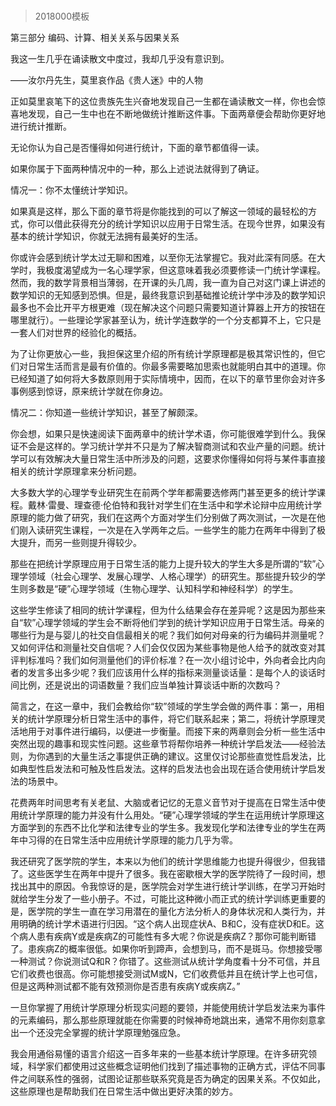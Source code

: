 # 
> 2018000模板



第三部分 编码、计算、相关关系与因果关系


我这一生几乎在诵读散文中度过，我却几乎没有意识到。

——汝尔丹先生，莫里哀作品《贵人迷》中的人物

正如莫里哀笔下的这位贵族先生兴奋地发现自己一生都在诵读散文一样，你也会惊喜地发现，自己一生中也在不断地做统计推断这件事。下面两章便会帮助你更好地进行统计推断。

无论你认为自己是否懂得如何进行统计，下面的章节都值得一读。

如果你属于下面两种情况中的一种，那么上述说法就得到了确证。

情况一：你不太懂统计学知识。

如果真是这样，那么下面的章节将是你能找到的可以了解这一领域的最轻松的方式，你可以借此获得充分的统计学知识以应用于日常生活。在现今世界，如果没有基本的统计学知识，你就无法拥有最美好的生活。

你或许会感到统计学太过无聊和困难，以至你无法掌握它。我对此深有同感。在大学时，我极度渴望成为一名心理学家，但这意味着我必须要修读一门统计学课程。然而，我的数学背景相当薄弱，在开课的头几周，我一直为自己对这门课上讲述的数学知识的无知感到恐惧。但是，最终我意识到基础推论统计学中涉及的数学知识最多也不会比开平方根更难（现在解决这个问题只需要知道计算器上开方的按钮在哪里就行）。一些理论学家甚至认为，统计学连数学的一个分支都算不上，它只是一套人们对世界的经验化的概括。

为了让你更放心一些，我担保这里介绍的所有统计学原理都是极其常识性的，但它们对日常生活而言是最有价值的。你最多需要略加思索也就能明白其中的道理。你已经知道了如何将大多数原则用于实际情境中，因而，在以下的章节里你会对许多事例感到惊讶，原来统计学就在你身边。

情况二：你知道一些统计学知识，甚至了解颇深。

你会想，如果只是快速阅读下面两章中的统计学术语，你可能很难学到什么。我保证不会是这样的。学习统计学并不只是为了解决智商测试和农业产量的问题。统计学可以有效解决大量日常生活中所涉及的问题，这要求你懂得如何将与某件事直接相关的统计学原理拿来分析问题。

大多数大学的心理学专业研究生在前两个学年都需要选修两门甚至更多的统计学课程。戴林·雷曼、理查德·伦伯特和我针对学生们在生活中和学术论辩中应用统计学原理的能力做了研究，我们在这两个方面对学生们分别做了两次测试，一次是在他们刚入读研究生课程，一次是在入学两年之后。一些学生的能力在两年中得到了极大提升，而另一些则提升得较少。

那些在把统计学原理应用于日常生活的能力上提升较大的学生大多是所谓的“软”心理学领域（社会心理学、发展心理学、人格心理学）的研究生。那些提升较少的学生则多数是“硬”心理学领域（生物心理学、认知科学和神经科学）的学生。

这些学生修读了相同的统计学课程，但为什么结果会存在差异呢？这是因为那些来自“软”心理学领域的学生会不断将他们学到的统计学知识应用于日常生活。母亲的哪些行为是与婴儿的社交自信最相关的呢？我们如何对母亲的行为编码并测量呢？又如何评估和测量社交自信呢？人们会仅仅因为某些事物是他人给予的就改变对其评判标准吗？我们如何测量他们的评价标准？在一次小组讨论中，外向者会比内向者的发言多出多少呢？我们应该用什么样的指标来测量谈话量：是每个人的谈话时间比例，还是说出的词语数量？我们应当单独计算谈话中断的次数吗？

简言之，在这一章中，我们会教给你“软”领域的学生学会做的两件事：第一，用相关的统计学原理分析日常生活中的事件，将它们联系起来；第二，将统计学原理灵活地用于对事件进行编码，以便进一步衡量。而接下来的两章则会分析一些生活中突然出现的趣事和现实性问题。这些章节将帮你培养一种统计学启发法——经验法则，为你遇到的大量生活之事提供正确的建议。这里仅讨论那些直觉性启发法，比如典型性启发法和可触及性启发法。这样的启发法也会出现在适合使用统计学启发法的场景中。

花费两年时间思考有关老鼠、大脑或者记忆的无意义音节对于提高在日常生活中使用统计学原理的能力并没有什么用处。“硬”心理学领域的学生在运用统计学原理这方面学到的东西不比化学和法律专业的学生多。我发现化学和法律专业的学生在两年中习得的在日常生活中应用统计学原理的能力几乎为零。

我还研究了医学院的学生，本来以为他们的统计学思维能力也提升得很少，但我错了。这些医学生在两年中提升了很多。我在密歇根大学的医学院待了一段时间，想找出其中的原因。令我惊讶的是，医学院会对学生进行统计学训练，在学习开始时就给学生分发了一些小册子。不过，可能比这种微小而正式的统计学训练更重要的是，医学院的学生一直在学习用潜在的量化方法分析人的身体状况和人类行为，并用明确的统计学术语进行归因。“这个病人出现症状A、B和C，没有症状D和E。这个病人患有疾病Y或是疾病Z的可能性有多大呢？你说是疾病Z？那你可能判断错了。患疾病Z的概率很低。如果你听到蹄声，会想到马，而不是斑马。你想接受哪一种测试？你说测试Q和R？你错了。这些测试从统计学角度看十分不可信，并且它们收费也很高。你可能想接受测试M或N，它们收费低并且在统计学上也可信，但是这两种测试都不能有效预测你是否患有疾病Y或疾病Z。”

一旦你掌握了用统计学原理分析现实问题的要领，并能使用统计学启发法来为事件的元素编码，那么那些原理就能在你需要的时候神奇地跳出来，通常不用你刻意拿出一个还没完全掌握的统计学原理勉强应急。

我会用通俗易懂的语言介绍这一百多年来的一些基本统计学原理。在许多研究领域，科学家们都使用过这些概念证明他们找到了描述事物的正确方式，评估不同事件之间联系性的强弱，试图论证那些联系究竟是否为确定的因果关系。不仅如此，这些原理也是帮助我们在日常生活中做出更好决策的妙方。


